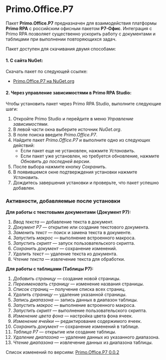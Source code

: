 # Primo.Office.P7 


Пакет **Primo.Office.P7** предназначен для взаимодействия платформы **Primo RPA** с российским офисным пакетом **Р7-Офис**. Интеграция с Primo RPA позволяет существенно ускорить работу с документами и таблицами при выполнении повторяющихся задач.

Пакет доступен для скачивания двумя способами:
#### 1. С сайта NuGet:
Скачать пакет по следующей ссылке:  
- [Primo.Office.P7 на NuGet.org](https://www.nuget.org/packages/Primo.Office.P7)

#### 2. Через управление зависимостями в Primo RPA Studio:
Чтобы установить пакет через Primo RPA Studio, выполните следующие шаги:

1. Откройте Primo Studio и перейдите в меню *Управление зависимостями*.
2. В левой части окна выберите источник *NuGet.org*.
3. В поле поиска введите *Primo.Office.P7*.
4. Найдите пакет *Primo.Office.P7* и выполните одно из следующих действий:
   - Если пакет еще не установлен, нажмите *Установить*.
   - Если пакет уже установлен, но требуется обновление, нажмите *Обновить до последней версии*.
5. После выбора нажмите кнопку *Сохранить*.
6. В появившемся окне подтверждения установки нажмите *Установить*.
7. Дождитесь завершения установки и проверьте, что пакет успешно добавлен.


### Активности, добавляемые после установки

**Для работы с текстовыми документами (Документ Р7):**
1. *Ввод текста* — добавление текста в документ.
2. *Документ Р7* — открытие или создание текстового документа.
3. *Заменить текст* — поиск и замена текста в документе.
4. *Запустить макрос* — выполнение встроенного макроса.
5. *Запустить скрипт* — запуск пользовательского скрипта.
6. *Сохранить документ* — сохранение изменений.
7. *Удалить текст* — удаление текста из документа.
8. *Чтение текста* — извлечение текста для обработки.

**Для работы с таблицами (Таблицы Р7):**
1. *Добавить страницу* — создание новой страницы.
2. *Переименовать страницу* — изменение названия страницы.
3. *Список страниц* — получение списка всех страниц.
4. *Удалить страницу* — удаление указанной страницы.
5. *Запись диапазона* — запись данных в диапазон таблицы.
6. *Запустить макрос* — выполнение встроенного макроса.
7. *Запустить скрипт* — выполнение пользовательского скрипта.
8. *Изменение цвета фона* — настройка цвета фона ячеек.
9. *Изменение ячейки* — редактирование содержимого ячеек.
10. *Сохранить документ* — сохранение изменений в таблице.
11. *Таблица Р7* — открытие или создание таблицы.
12. *Удаление диапазона* — удаление данных из указанного диапазона.
13. *Чтение диапазона* — извлечение данных из диапазона таблицы.


Cписок изменений по версиям:
[Primo.Office.P7 0.0.2](https://docs.primo-rpa.ru/primo-rpa/release-notes/packages/windows/primo-office-p7/0.0.2)
